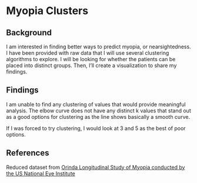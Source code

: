 # Myopia Clusters

## Background

I am interested in finding better ways to predict myopia, or nearsightedness. I have been provided with raw data that I will use several clustering algorithms to explore.  I will be looking for whether the patients can be placed into distinct groups. Then, I’ll create a visualization to share my findings.

## Findings

I am unable to find any clustering of values that would provide meaningful analysis. The elbow curve does not have any distinct k values that stand out as a good options for clustering as the line shows basically a smooth curve.

If I was forced to try clustering, I would look at 3 and 5 as the best of poor options.



## References

Reduced dataset from [Orinda Longitudinal Study of Myopia conducted by the US National Eye Institute](https://clinicaltrials.gov/ct2/show/NCT00000169)

